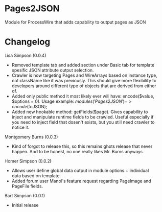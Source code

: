 # Pages2JSON
Module for ProcessWire that adds capability to output pages as JSON

# Changelog
Lisa Simpson (0.0.4)
* Removed template tab and added section under Basic tab for template spesific JSON attribute output selection.
* Crawler is now targeting Pages and WireArrays based on instance type, not className like it was previously. This should give more flexibility to developers around different type of objects that are derived from either of.
* Added only public method it most likely ever will have: encode($value, $options = 0). Usage example: $modules('Pages2JSON')->encode($toJSON);
* Added new hookable method: getFields($page). Gives capability to inject and manipulate runtime fields to be crawled. Useful especially if you need to inject field that dosen't exists, but you still need crawler to notice it.

Montgomery Burns (0.0.3)
* Kind of forgot to release this, so this remains ghots release that never happen. And to be honest, no one really likes Mr. Burns anyways.

Homer Simpson (0.0.2)
* Allows user define global data output in module options + individual data based on template.
* Added forum user Manol's feature request regarding PageImage and PageFile fields.

Bart Simpson (0.0.1)
* Initial release
